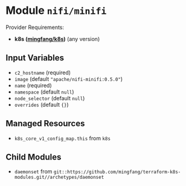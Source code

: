 
# Module `nifi/minifi`

Provider Requirements:
* **k8s ([mingfang/k8s](https://registry.terraform.io/providers/mingfang/k8s/latest))** (any version)

## Input Variables
* `c2_hostname` (required)
* `image` (default `"apache/nifi-minifi:0.5.0"`)
* `name` (required)
* `namespace` (default `null`)
* `node_selector` (default `null`)
* `overrides` (default `{}`)

## Managed Resources
* `k8s_core_v1_config_map.this` from `k8s`

## Child Modules
* `daemonset` from `git::https://github.com/mingfang/terraform-k8s-modules.git//archetypes/daemonset`

